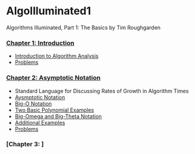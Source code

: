 # AlgoIlluminated1
Algorithms Illuminated, Part 1: The Basics by Tim Roughgarden 


### [Chapter 1: Introduction](01_intro)
- [Introduction to Algorithm Analysis](01_Intro/01_introduction.ipynb)
- [Problems](01_Intro/01_problems.ipynb)


### [Chapter 2: Asymptotic Notation](02_AsymptoticNotation)
- Standard Language for Discussing Rates of Growth in Algorithm Times 
- [Aysmptotic Notation](02_AsymptoticNotation/asymptoticNotation.ipynb)
- [Big-O Notation](02_AsymptoticNotation/bigONotation.ipynb)
- [Two Basic Polynomial Examples](02_AsymptoticNotation/twoExamples.ipynb)
- [Big-Omega and Big-Theta Notation](02_AsymptoticNotation/omegaThetaNotation.ipynb)
- [Additional Examples](02_AsymptoticNotation/additionalEx.ipynb)
- [Problems](02_AsymptoticNotation/02_problems.ipynb)


### [Chapter 3: ]